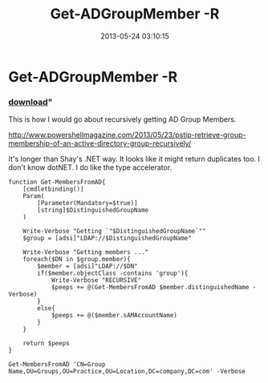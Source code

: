 ﻿---
pid:            4181
parent:         0
children:       
poster:         ERROR_SUCCESS
title:          Get-ADGroupMember -R
date:           2013-05-24 03:10:15
format:         posh
---

# Get-ADGroupMember -R

### [download](4181.ps1)"

This is how I would go about recursively getting AD Group Members.

http://www.powershellmagazine.com/2013/05/23/pstip-retrieve-group-membership-of-an-active-directory-group-recursively/

It's longer than Shay's .NET way. It looks like it might return duplicates too. I don't know dotNET. I do like the type accelerator. 

```posh
function Get-MembersFromAD{
    [cmdletbinding()]
    Param(
        [Parameter(Mandatory=$true)]
        [string]$DistinguishedGroupName
    )

    Write-Verbose "Getting `"$DistinguishedGroupName`""
    $group = [adsi]"LDAP://$DistinguishedGroupName"

    Write-Verbose "Getting members ..."
    foreach($DN in $group.member){        
        $member = [adsi]"LDAP://$DN"
        if($member.objectClass -contains 'group'){
            Write-Verbose "RECURSIVE"
            $peeps += @(Get-MembersFromAD $member.distinguishedName -Verbose)
        }
        else{
            $peeps += @($member.sAMAccountName)
        }
    }

    return $peeps
}

Get-MembersFromAD 'CN=Group Name,OU=Groups,OU=Practice,OU=Location,DC=company,DC=com' -Verbose
```
